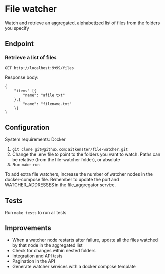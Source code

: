 # File watcher

Watch and retrieve an aggregated, alphabetized list of files from the folders you specify

## Endpoint

### Retrieve a list of files

```
GET http://localhost:9999/files
```

Response body:
```
{
    "items" [{
        "name": "afile.txt"
    },{
        "name": "filename.txt"
    }]
}
```

## Configuration

System requirements: Docker

1. `git clone git@github.com:aitkenster/file-watcher.git`
2. Change the .env file to point to the folders you want to watch. Paths can be relative (from the file-watcher folder), or absolute
2. Run `make run`

To add extra file watchers, increase the number of watcher nodes in the docker-compose file. Remember to update the port and WATCHER_ADDRESSES in the file_aggregator service.

## Tests
Run `make tests` to run all tests

## Improvements
- When a watcher node restarts after failure, update all the files watched by that node in the aggregated list
- Check for changes within nested folders
- Integration and API tests
- Pagination in the API
- Generate watcher services with a docker compose template
